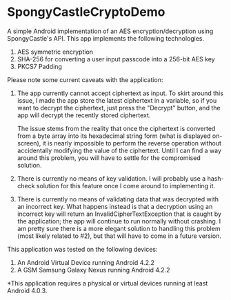 SpongyCastleCryptoDemo
======================

A simple Android implementation of an AES encryption/decryption using SpongyCastle's API. This app implements the following technologies.
1. AES symmetric encryption
2. SHA-256 for converting a user input passcode into a 256-bit AES key
3. PKCS7 Padding

Please note some current caveats with the application:
1. The app currently cannot accept ciphertext as input. To skirt around this issue, I made the app store the latest ciphertext in a variable, so if you want to decrypt the ciphertext, just press the "Decrypt" button, and the app will decrypt the recently stored ciphertext. 

	The issue stems from the reality that once the ciphertext is converted from a byte array into its hexadecimal string form (what is displayed on-screen), it is nearly impossible to perform the reverse operation without accidentally modifying the value of the ciphertext. Until I can find a way around this problem, you will have to settle for the compromised solution.
	
2. There is currently no means of key validation. I will probably use a hash-check solution for this feature once I come around to implementing it.

3. There is currently no means of validating data that was decrypted with an incorrect key. What happens instead is that a decryption using an incorrect key will return an InvalidCipherTextException that is caught by the application; the app will continue to run normally without crashing. I am pretty sure there is a more elegant solution to handling this problem (most likely related to #2), but that will have to come in a future version.

This application was tested on the following devices:
1. An Android Virtual Device running Android 4.2.2
2. A GSM Samsung Galaxy Nexus running Android 4.2.2

*This application requires a physical or virtual devices running at least Android 4.0.3.

